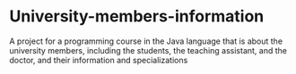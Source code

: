 # University-members-information
A project for a programming course in the Java language that is about the university members, including the students, the teaching assistant, and the doctor, and their information and specializations
